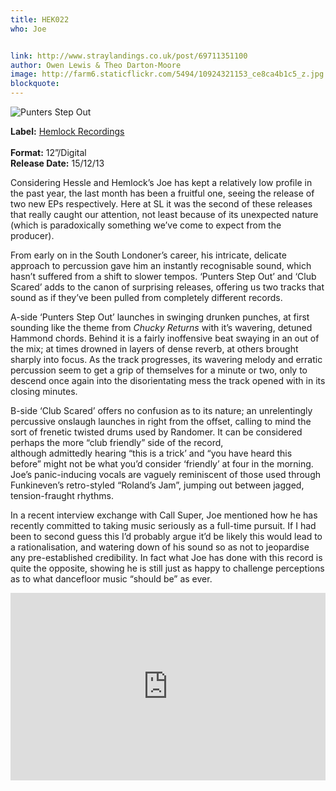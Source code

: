 ```yaml
---
title: HEK022
who: Joe


link: http://www.straylandings.co.uk/post/69711351100
author: Owen Lewis & Theo Darton-Moore
image: http://farm6.staticflickr.com/5494/10924321153_ce8ca4b1c5_z.jpg
blockquote:
---
```


![Punters Step Out](http://farm6.staticflickr.com/5478/11253849104_fc7d255470_t.jpg)

**Label:** [Hemlock Recordings](http://www.hemlockrecordings.co.uk/)  
<br>**Format:** 12”/Digital
<br>**Release Date:** 15/12/13  

Considering Hessle and Hemlock’s Joe has kept a relatively low profile in the past year, the last month has been a fruitful one, seeing the release of two new EPs respectively. Here at SL it was the second of these releases that really caught our attention, not least because of its unexpected nature (which is paradoxically something we’ve come to expect from the producer). 

From early on in the South Londoner’s career, his intricate, delicate approach to percussion gave him an instantly recognisable sound, which hasn’t suffered from a shift to slower tempos. ‘Punters Step Out’ and ‘Club Scared’ adds to the canon of surprising releases, offering us two tracks that sound as if they’ve been pulled from completely different records.

A-side ‘Punters Step Out’ launches in swinging drunken punches, at first sounding like the theme from _Chucky Returns_ with it’s wavering, detuned Hammond chords. Behind it is a fairly inoffensive beat swaying in an out of the mix; at times drowned in layers of dense reverb, at others brought sharply into focus. As the track progresses, its wavering melody and erratic percussion seem to get a grip of themselves for a minute or two, only to descend once again into the disorientating mess the track opened with in its closing minutes. 

B-side ‘Club Scared’ offers no confusion as to its nature; an unrelentingly percussive onslaugh launches in right from the offset, calling to mind the sort of frenetic twisted drums used by Randomer. It can be considered perhaps the more “club friendly” side of the record, although admittedly hearing “this is a trick’ and “you have heard this before” might not be what you’d consider ‘friendly’ at four in the morning. Joe’s panic-inducing vocals are vaguely reminiscent of those used through Funkineven’s retro-styled “Roland’s Jam”, jumping out between jagged, tension-fraught rhythms. 

In a recent interview exchange with Call Super, Joe mentioned how he has recently committed to taking music seriously as a full-time pursuit. If I had been to second guess this I’d probably argue it’d be likely this would lead to a rationalisation, and watering down of his sound so as not to jeopardise any pre-established credibility. In fact what Joe has done with this record is quite the opposite, showing he is still just as happy to challenge perceptions as to what dancefloor music “should be” as ever.

<iframe frameborder="no" height="300" scrolling="no" src="https://w.soundcloud.com/player/?url=https%3A//api.soundcloud.com/playlists/16369303&amp;color=ff6600&amp;auto_play=false&amp;show_artwork=true" width="100%"></iframe>